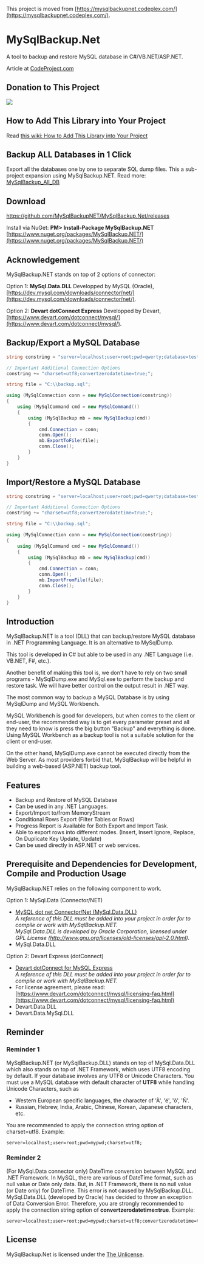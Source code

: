 This project is moved from [https://mysqlbackupnet.codeplex.com/](https://mysqlbackupnet.codeplex.com/).

# MySqlBackup.Net

A tool to backup and restore MySQL database in C#/VB.NET/ASP.NET.

Article at [CodeProject.com](http://www.codeproject.com/Articles/256466/MySqlBackup-NET)

## Donation to This Project

<img src="https://img.icons8.com/color/96/000000/stripe.png"/>

## How to Add This Library into Your Project
Read [this wiki: How to Add This Library into Your Project](https://github.com/MySqlBackupNET/MySqlBackup.Net/wiki/How-to-Add-This-Library-into-Your-Project)

## Backup ALL Databases in 1 Click
Export all the databases one by one to separate SQL dump files. This a sub-project expansion using MySqlBackup.NET. Read more: [MySqlBackup_All_DB](https://github.com/MySqlBackupNET/MySqlBackup_All_DB)

## Download
https://github.com/MySqlBackupNET/MySqlBackup.Net/releases

Install via NuGet: **PM> Install-Package MySqlBackup.NET**  
[https://www.nuget.org/packages/MySqlBackup.NET/](https://www.nuget.org/packages/MySqlBackup.NET/)

## Acknowledgement

MySqlBackup.NET stands on top of 2 options of connector:

Option 1: **MySql.Data.DLL**
Developped by MySQL (Oracle), [https://dev.mysql.com/downloads/connector/net/](https://dev.mysql.com/downloads/connector/net/).

Option 2: **Devart dotConnect Express**
Developped by Devart, [https://www.devart.com/dotconnect/mysql/](https://www.devart.com/dotconnect/mysql/).

## Backup/Export a MySQL Database
```C#
string constring = "server=localhost;user=root;pwd=qwerty;database=test;";

// Important Additional Connection Options
constring += "charset=utf8;convertzerodatetime=true;";

string file = "C:\\backup.sql";

using (MySqlConnection conn = new MySqlConnection(constring))
{
    using (MySqlCommand cmd = new MySqlCommand())
    {
        using (MySqlBackup mb = new MySqlBackup(cmd))
        {
            cmd.Connection = conn;
            conn.Open();
            mb.ExportToFile(file);
            conn.Close();
        }
    }
}
```

## Import/Restore a MySQL Database

```C#
string constring = "server=localhost;user=root;pwd=qwerty;database=test;";

// Important Additional Connection Options
constring += "charset=utf8;convertzerodatetime=true;";

string file = "C:\\backup.sql";

using (MySqlConnection conn = new MySqlConnection(constring))
{
    using (MySqlCommand cmd = new MySqlCommand())
    {
        using (MySqlBackup mb = new MySqlBackup(cmd))
        {
            cmd.Connection = conn;
            conn.Open();
            mb.ImportFromFile(file);
            conn.Close();
        }
    }
}
```

## Introduction

MySqlBackup.NET is a tool (DLL) that can backup/restore MySQL database in .NET Programming Language. It is an alternative to MySqlDump.

This tool is developed in C# but able to be used in any .NET Language (i.e. VB.NET, F#, etc.).

Another benefit of making this tool is, we don't have to rely on two small programs - MySqlDump.exe and MySql.exe to perform the backup and restore task. We will have better control on the output result in .NET way.

The most common way to backup a MySQL Database is by using MySqlDump and MySQL Workbench.

MySQL Workbench is good for developers, but when comes to the client or end-user, the recommended way is to get every parameter preset and all they need to know is press the big button "Backup" and everything is done. Using MySQL Workbench as a backup tool is not a suitable solution for the client or end-user.

On the other hand, MySqlDump.exe cannot be executed directly from the Web Server. As most providers forbid that, MySqlBackup will be helpful in building a web-based (ASP.NET) backup tool.

## Features

* Backup and Restore of MySQL Database
* Can be used in any .NET Languages.
* Export/Import to/from MemoryStream
* Conditional Rows Export (Filter Tables or Rows)
* Progress Report is Available for Both Export and Import Task.
* Able to export rows into different modes. (Insert, Insert Ignore, Replace, On Duplicate Key Update, Update)
* Can be used directly in ASP.NET or web services.

## Prerequisite and Dependencies for Development, Compile and Production Usage

MySqlBackup.NET relies on the following component to work.

Option 1: MySql.Data (Connector/NET)
* [MySQL dot net Connector/Net (MySql.Data.DLL)](http://www.mysql.com/downloads/connector/net/)<br />_A reference of this DLL must be added into your project in order for to compile or work with MySqlBackup.NET.<br />MySql.Data.DLL is developed by Oracle Corporation, licensed under GPL License (http://www.gnu.org/licenses/old-licenses/gpl-2.0.html)._
* MySql.Data.DLL

Option 2: Devart Express (dotConnect)
* [Devart dotConnect for MySQL Express](https://www.devart.com/dotconnect/mysql/)<br />_A reference of this DLL must be added into your project in order for to compile or work with MySqlBackup.NET._
* For license agreement, please read: [https://www.devart.com/dotconnect/mysql/licensing-faq.html](https://www.devart.com/dotconnect/mysql/licensing-faq.html)
* Devart.Data.DLL
* Devart.Data.MySql.DLL
## Reminder

### Reminder 1

MySqlBackup.NET (or MySqlBackup.DLL) stands on top of MySql.Data.DLL which also stands on top of .NET Framework, which uses UTF8 encoding by default.
If your database involves any UTF8 or Unicode Characters. You must use a MySQL database with default character of **UTF8** while handling Unicode Characters, such as

* Western European specific languages, the character of 'À', 'ë', 'õ', 'Ñ'.
* Russian, Hebrew, India, Arabic, Chinese, Korean, Japanese characters, etc.

You are recommended to apply the connection string option of charset=utf8. Example:

```
server=localhost;user=root;pwd=mypwd;charset=utf8;
```

### Reminder 2

(For MySql.Data connector only)
DateTime conversion between MySQL and .NET Framework. In MySQL, there are various of DateTime format, such as null value or Date only data. But, in .NET Framework, there is no null value (or Date only) for DateTime. This error is not caused by MySqlBackup.DLL. MySql.Data.DLL (developed by Oracle) has decided to throw an exception of Data Conversion Error. Therefore, you are strongly recommended to apply the connection string option of **convertzerodatetime=true**. Example:

```
server=localhost;user=root;pwd=mypwd;charset=utf8;convertzerodatetime=true;
```



## License

MySqlBackup.Net is licensed under the [The Unlicense](https://github.com/MySqlBackupNET/MySqlBackup.Net/blob/master/LICENSE).
